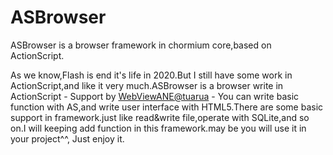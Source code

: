 # ASBrowser
ASBrowser is a browser framework in chormium core,based on ActionScript.

As we know,Flash is end it's life in 2020.But I still have some work in ActionScript,and like it very much.ASBrowser is a browser write in ActionScript - Support by [WebViewANE@tuarua](https://github.com/tuarua/WebViewANE) - You can write basic function with AS,and write user interface with HTML5.There are some basic support in framework.just like read&write file,operate with SQLite,and so on.I will keeping add function in this framework.may be you will use it in your project^^, Just enjoy it.
